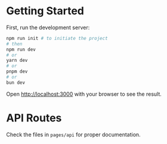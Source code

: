 # Getting Started

First, run the development server:

```bash
npm run init # to initiate the project
# then
npm run dev
# or
yarn dev
# or
pnpm dev
# or
bun dev
```

Open [http://localhost:3000](http://localhost:3000) with your browser to see the result.

# API Routes

Check the files in `pages/api` for proper documentation.
